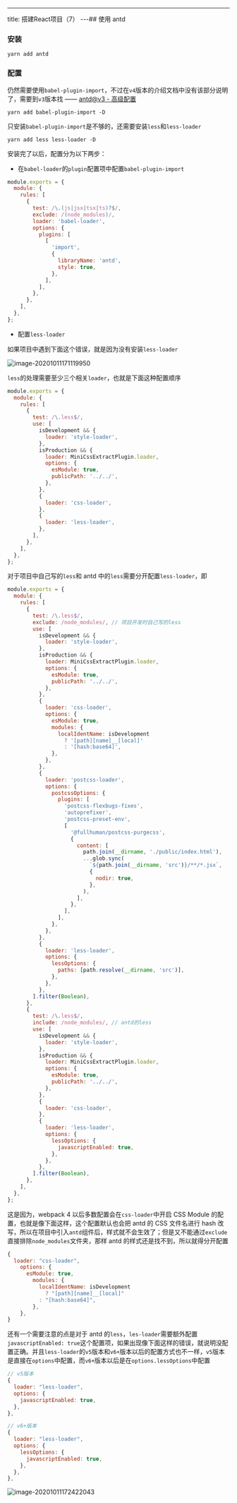 ---
title: 搭建React项目（7）
---## 使用 antd

### 安装

```shell
yarn add antd
```

### 配置

仍然需要使用`babel-plugin-import`，不过在`v4`版本的介绍文档中没有该部分说明了，需要到`v3`版本找 —— [antd@v3 - 高级配置](https://3x.ant.design/docs/react/use-in-typescript-cn#%E9%AB%98%E7%BA%A7%E9%85%8D%E7%BD%AE)

```shell
yarn add babel-plugin-import -D
```

只安装`babel-plugin-import`是不够的，还需要安装`less`和`less-loader`

```shell
yarn add less less-loader -D
```

安装完了以后，配置分为以下两步：

- 在`babel-loader`的`plugin`配置项中配置`babel-plugin-import`

```javascript
module.exports = {
  module: {
    rules: [
      {
        test: /\.(js|jsx|tsx|ts)?$/,
        exclude: /(node_modules)/,
        loader: 'babel-loader',
        options: {
          plugins: [
            [
              'import',
              {
                libraryName: 'antd',
                style: true,
              },
            ],
          ],
        },
      },
    ],
  },
};
```

- 配置`less-loader`

如果项目中遇到下面这个错误，就是因为没有安装`less-loader`

![image-20201011171119950](../../images/image-20201011171119950.png)

`less`的处理需要至少三个相关`loader`，也就是下面这种配置顺序

```javascript
module.exports = {
  module: {
    rules: [
      {
        test: /\.less$/,
        use: [
          isDevelopment && {
            loader: 'style-loader',
          },
          isProduction && {
            loader: MiniCssExtractPlugin.loader,
            options: {
              esModule: true,
              publicPath: '../../',
            },
          },
          {
            loader: 'css-loader',
          },
          {
            loader: 'less-loader',
          },
        ],
      },
    ],
  },
};
```

对于项目中自己写的`less`和 antd 中的`less`需要分开配置`less-loader`，即

```javascript
module.exports = {
  module: {
    rules: [
      {
        test: /\.less$/,
        exclude: /node_modules/, // 项目开发时自己写的less
        use: [
          isDevelopment && {
            loader: 'style-loader',
          },
          isProduction && {
            loader: MiniCssExtractPlugin.loader,
            options: {
              esModule: true,
              publicPath: '../../',
            },
          },
          {
            loader: 'css-loader',
            options: {
              esModule: true,
              modules: {
                localIdentName: isDevelopment
                  ? '[path][name]__[local]'
                  : '[hash:base64]',
              },
            },
          },
          {
            loader: 'postcss-loader',
            options: {
              postcssOptions: {
                plugins: [
                  'postcss-flexbugs-fixes',
                  'autoprefixer',
                  'postcss-preset-env',
                  [
                    '@fullhuman/postcss-purgecss',
                    {
                      content: [
                        path.join(__dirname, './public/index.html'),
                        ...glob.sync(
                          `${path.join(__dirname, 'src')}/**/*.jsx`,
                          {
                            nodir: true,
                          },
                        ),
                      ],
                    },
                  ],
                ],
              },
            },
          },
          {
            loader: 'less-loader',
            options: {
              lessOptions: {
                paths: [path.resolve(__dirname, 'src')],
              },
            },
          },
        ].filter(Boolean),
      },
      {
        test: /\.less$/,
        include: /node_modules/, // antd的less
        use: [
          isDevelopment && {
            loader: 'style-loader',
          },
          isProduction && {
            loader: MiniCssExtractPlugin.loader,
            options: {
              esModule: true,
              publicPath: '../../',
            },
          },
          {
            loader: 'css-loader',
          },
          {
            loader: 'less-loader',
            options: {
              lessOptions: {
                javascriptEnabled: true,
              },
            },
          },
        ].filter(Boolean),
      },
    ],
  },
};
```

这是因为，webpack 4 以后多数配置会在`css-loader`中开启 CSS Module 的配置，也就是像下面这样，这个配置默认也会把 antd 的 CSS 文件名进行 hash 改写，所以在项目中引入`antd`组件后，样式就不会生效了；但是又不能通过`exclude`直接排除`node_modules`文件夹，那样 antd 的样式还是找不到，所以就得分开配置

```javascript
{
  loader: "css-loader",
    options: {
      esModule: true,
        modules: {
          localIdentName: isDevelopment
            ? "[path][name]__[local]"
          : "[hash:base64]",
        },
    },
}
```

还有一个需要注意的点是对于 antd 的`less`，`les-loader`需要额外配置`javascriptEnabled: true`这个配置项，如果出现像下面这样的错误，就说明没配置正确。并且`less-loader`的`v5`版本和`v6+`版本以后的配置方式也不一样，`v5`版本是直接在`options`中配置，而`v6+`版本以后是在`options.lessOptions`中配置

```javascript
// v5版本
{
  loader: "less-loader",
  options: {
    javascriptEnabled: true,
  },
},

// v6+版本
{
  loader: "less-loader",
  options: {
    lessOptions: {
      javascriptEnabled: true,
    },
  },
},
```

![image-20201011172422043](../../images/image-20201011172422043.png)
